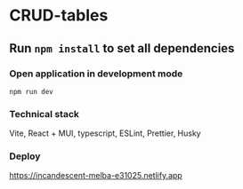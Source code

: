 # CRUD-tables

## Run `npm install` to set all dependencies

### Open application in development mode

```
npm run dev
```

### Technical stack

Vite, React + MUI, typescript, ESLint, Prettier, Husky

### Deploy

https://incandescent-melba-e31025.netlify.app
